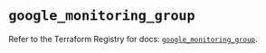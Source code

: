 # `google_monitoring_group`

Refer to the Terraform Registry for docs: [`google_monitoring_group`](https://registry.terraform.io/providers/hashicorp/google/5.45.2/docs/resources/monitoring_group).

